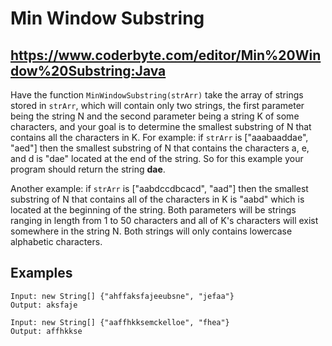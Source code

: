 # Min Window Substring

## https://www.coderbyte.com/editor/Min%20Window%20Substring:Java

Have the function `MinWindowSubstring(strArr)` take the array of strings stored in `strArr`, which will contain only two strings, the first parameter being the string N and the second parameter being a string K of some characters, and your goal is to determine the smallest substring of N that contains all the characters in K. For example: if `strArr` is ["aaabaaddae", "aed"] then the smallest substring of N that contains the characters a, e, and d is "dae" located at the end of the string. So for this example your program should return the string **dae**. 

Another example: if `strArr` is ["aabdccdbcacd", "aad"] then the smallest substring of N that contains all of the characters in K is "aabd" which is located at the beginning of the string. Both parameters will be strings ranging in length from 1 to 50 characters and all of K's characters will exist somewhere in the string N. Both strings will only contains lowercase alphabetic characters.

## Examples

```
Input: new String[] {"ahffaksfajeeubsne", "jefaa"}
Output: aksfaje
```

```
Input: new String[] {"aaffhkksemckelloe", "fhea"}
Output: affhkkse
```
